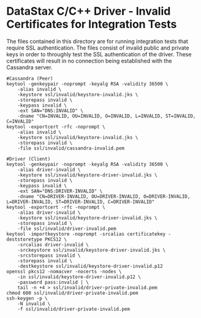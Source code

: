 DataStax C/C++ Driver - Invalid Certificates for Integration Tests
==================================================================

The files contained in this directory are for running integration tests that
require SSL authentication.  The files consist of invalid public and private
keys in order to throughly test the SSL authentication of the driver.  These
certificates will result in no connection being established with the
Cassandra server.


```
#Cassandra (Peer)
keytool -genkeypair -noprompt -keyalg RSA -validity 36500 \
	-alias invalid \
	-keystore ssl/invalid/keystore-invalid.jks \
	-storepass invalid \
	-keypass invalid \
	-ext SAN="DNS:INVALID" \
	-dname "CN=INVALID, OU=INVALID, O=INVALID, L=INVALID, ST=INVALID, C=INVALID"
keytool -exportcert -rfc -noprompt \
	-alias invalid \
	-keystore ssl/invalid/keystore-invalid.jks \
	-storepass invalid \
	-file ssl/invalid/cassandra-invalid.pem

#Driver (Client)
keytool -genkeypair -noprompt -keyalg RSA -validity 36500 \
	-alias driver-invalid \
	-keystore ssl/invalid/keystore-driver-invalid.jks \
	-storepass invalid \
	-keypass invalid \
	-ext SAN="DNS:DRIVER-INVALID" \
	-dname "CN=DRIVER-INVALID, OU=DRIVER-INVALID, O=DRIVER-INVALID, L=DRIVER-INVALID, ST=DRIVER-INVALID, C=DRIVER-INVALID"
keytool -exportcert -rfc -noprompt \
	-alias driver-invalid \
	-keystore ssl/invalid/keystore-driver-invalid.jks \
	-storepass invalid \
	-file ssl/invalid/driver-invalid.pem
keytool -importkeystore -noprompt -srcalias certificatekey -deststoretype PKCS12 \
	-srcalias driver-invalid \
	-srckeystore ssl/invalid/keystore-driver-invalid.jks \
	-srcstorepass invalid \
	-storepass invalid \
	-destkeystore ssl/invalid/keystore-driver-invalid.p12
openssl pkcs12 -nomacver -nocerts -nodes \
	-in ssl/invalid/keystore-driver-invalid.p12 \
	-password pass:invalid | \
	tail -n +4 > ssl/invalid/driver-private-invalid.pem
chmod 600 ssl/invalid/driver-private-invalid.pem
ssh-keygen -p \
	-N invalid \
	-f ssl/invalid/driver-private-invalid.pem
```

